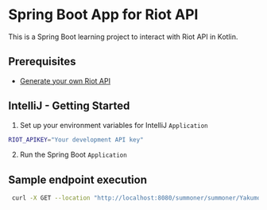 # Spring Boot App for Riot API

This is a Spring Boot learning project to interact with Riot API in Kotlin.

## Prerequisites

- [Generate your own Riot API](https://developer.riotgames.com/)

## IntelliJ - Getting Started

1. Set up your environment variables for IntelliJ `Application`
```bash
RIOT_APIKEY="Your development API key"
```
2. Run the Spring Boot `Application`

## Sample endpoint execution

```bash
 curl -X GET --location "http://localhost:8080/summoner/summoner/YakumoUchiha/EUW"
```
